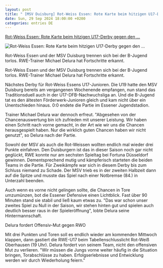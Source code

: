 ```yaml
---
layout: post
title: " [MSV Duisburg] Rot-Weiss Essen: Rote Karte beim hitzigen U17-Derby gegen den ..."
date: Sun, 29 Sep 2024 18:00:00 +0200
categories: entries DE
---
```

[Rot-Weiss Essen: Rote Karte beim hitzigen U17-Derby gegen den ...](https://www.reviersport.de/fussball/junioren/a609099---rot-weiss-essen-rote-karte-beim-hitzigen-u17-derby-gegen-msv.html)

![Rot-Weiss Essen: Rote Karte beim hitzigen U17-Derby gegen den ...](https://www.reviersport.de/include/images/articles/wide/000/609/099.jpeg)

Rot-Weiss Essen und der MSV Duisburg trennen sich bei der B-Jugend torlos. RWE-Trainer Michael Delura hat Fortschritte erkannt.

Rot-Weiss Essen und der MSV Duisburg trennen sich bei der B-Jugend torlos. RWE-Trainer Michael Delura hat Fortschritte erkannt.

Nächstes Derby für Rot-Weiss Essens U17-Junioren. Die U19 hatte den MSV Duisburg bereits am vergangenen Wochenende empfangen, nun stand das Traditionsduell auch in der U17-DFB-Nachwuchsliga an. Und die B-Jugend tat es den ältesten Förderwerk-Junioren gleich und kam nicht über ein Unentschieden hinaus. 0:0 endete die Partie im Essener Jugendstadion.

Trainer Michael Delura war dennoch erfreut. "Abgesehen von der Chancenauswertung bin ich zufrieden mit unserer Leistung. Wir haben einen Schritt nach vorne gemacht, in der Art wie wir uns die Chancen herausgespielt haben. Nur die wirklich guten Chancen haben wir nicht genutzt", so Delura nach der Partie.

Sowohl der MSV als auch die Rot-Weissen wollten endlich mal wieder drei Punkte einfahren. Den Duisburgern ist das in dieser Saison noch gar nicht geglückt, RWE konnte nur am sechsten Spieltag bei Fortuna Düsseldorf gewinnen. Dementsprechend mutig und kämpferisch starteten die beiden Teams in die Partie. Für Zweikämpfe war sich in diesem Derby bis zum Schluss niemand zu Schade. Der MSV trieb es in der zweiten Halbzeit dann auf die Spitze und musste das Spiel nach einer Notbremse (84.) in Unterzahl beenden.

Auch wenn es vorne nicht gelingen sollte, die Chancen in Tore umzumünzen, bot die Essener Defensive einen Lichtblick. Fast über 90 Minuten stand sie stabil und ließ kaum etwas zu. "Das war schon unser zweites Spiel zu Null in der Saison, wir stehen hinten gut und spielen auch deutlich besser raus in der Spieleröffnung", lobte Delura seine Hintermannschaft.

Delura fordert Offensiv-Mut gegen RWO

Mit drei Punkten und Toren soll es endlich wieder am kommenden Mittwoch klappen, dann gastiert die RWE-U17 beim Tabellenschlusslicht Rot-Weiß Oberhausen (19 Uhr). Delura fordert von seinem Team, nicht den offensiven Mut zu verlieren. "Wir müssen die Jungs vorne weiter häufig in die Situation bringen, Torabschlüsse zu haben. Erfolgserlebnisse und Entwicklung werden wir durch Wiederholung feiern."


